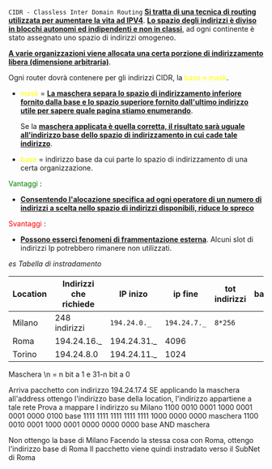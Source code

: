 `CIDR - Classless Inter Domain Routing`
<b><u>Si tratta di una tecnica di routing utilizzata per aumentare la vita ad IPV4</u></b>. 
<b><u>Lo spazio degli indirizzi è diviso in blocchi autonomi ed indipendenti e non in classi</u></b>, ad ogni continente è stato assegnato uno spazio di indirizzi omogeneo. 

<b><u>A varie organizzazioni viene allocata una certa porzione di indirizzamento libera (dimensione arbitraria)</u></b>. 

Ogni router dovrà contenere per gli indirizzi CIDR, la <span style=color:yellow>base e mask</span>. 
- <span style=color:yellow>mask</span> = <b><u>La maschera separa lo spazio di indirizzamento inferiore fornito dalla base e lo spazio superiore fornito dall'ultimo indirizzo utile per sapere quale pagina stiamo enumerando</u></b>. 

  Se la <b><u>maschera applicata è quella corretta, il risultato sarà uguale all'indirizzo base dello spazio di indirizzamento in cui cade tale indirizzo</u></b>. 

- <span style=color:yellow>base</span> = indirizzo base da cui parte lo spazio di indirizzamento di una certa organizzazione. 

<span style=color:green>Vantaggi</span> : 
- <b><u>Consentendo l'alocazione specifica ad ogni operatore di un numero di indirizzi a scelta nello spazio di indirizzi disponibili, riduce lo spreco </u></b> 

<span style=color:red>Svantaggi</span> : 
- <b><u>Possono esserci fenomeni di frammentazione esterna</u></b>. Alcuni slot di indirizzi Ip potrebbero rimanere non utilizzati.  


*es Tabella di instradamento*

| Location | Indirizzi che richiede | IP inizo     | ip fine      | tot indirizzi | base | mashera |
| -------- | ---------------------- | ------------ | ------------ | ------------- | ---- | ------- |
| Milano   | 248 indirizzi          | `194.24.0._` | `194.24.7._` | `8*256`       |      |         |
| Roma     | 194.24.16.\_           | 194.24.31.\_ | 4096         |               |      |         |
| Torino   | 194.24.8.0             | 194.24.11.\_ | 1024         |               |      |         |

Maschera \\n = n bit a 1 e 31-n bit a 0

Arriva pacchetto con indirizzo 194.24.17.4
SE applicando la maschera all'address ottengo l'indirizzo base della location, l'indirizzo appartiene a tale rete
Prova a mappare l indirizzo su Milano
1100 0010 0001 1000 0001 0001 0000 0100 base
1111 1111 1111 1111 1111 1000 0000 0000 maschera
1100 0010 0001 1000 0001 0000 0000 0000 base AND maschera

Non ottengo la base di Milano
Facendo la stessa cosa con Roma, ottengo l'indirizzo base di Roma
Il pacchetto viene quindi instradato verso il SubNet di Roma

